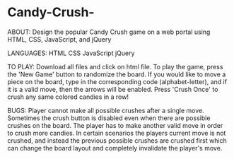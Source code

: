# Candy-Crush-

ABOUT:
Design the popular Candy Crush game on a web portal using HTML, CSS, JavaScript, and jQuery

LANGUAGES:
HTML
CSS
JavaScript
jQuery

TO PLAY:
Download all files and click on html file.
To play the game, press the 'New Game' button to randomize the board. If you would like to move a piece on the board, type in the corresponding code (alphabet-letter), and if it is a valid move, then the arrows will be enabled. Press 'Crush Once' to crush any same colored candies in a row!

BUGS:
Player cannot make all possible crushes after a single move. Sometimes the crush button is disabled even when there are possible crushes on the board. The player has to make another valid move in order to crush more candies. In certain scenarios the players current move is not crushed, and instead the previous possible crushes are crushed first which can change the board layout and completely invalidate the player's move. 

